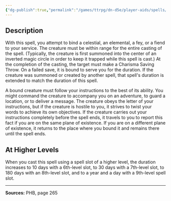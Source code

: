 ```yaml
---
{"dg-publish":true,"permalink":"/games/ttrpg/dn-d5e/player-aids/spells/level-5/planar-binding/","tags":["TTRPG/DND/5e","verbal","somatic","material","Spell"],"noteIcon":""}
---
```



## Description
With this spell, you attempt to bind a celestial, an elemental, a fey, or a fiend to your service.
The creature must be within range for the entire casting of the spell.
(Typically, the creature is first summoned into the center of an inverted magic circle in order to keep it trapped while this spell is cast.)
At the completion of the casting, the target must make a Charisma Saving Throw.
On a failed save, it is bound to serve you for the duration.
If the creature was summoned or created by another spell, that spell's duration is extended to match the duration of this spell.

A bound creature must follow your instructions to the best of its ability.
You might command the creature to accompany you on an adventure, to guard a location, or to deliver a message.
The creature obeys the letter of your instructions, but if the creature is hostile to you, it strives to twist your words to achieve its own objectives.
If the creature carries out your instructions completely before the spell ends, it travels to you to report this fact if you are on the same plane of existence.
If you are on a different plane of existence, it returns to the place where you bound it and remains there until the spell ends.

## At Higher Levels
When you cast this spell using a spell slot of a higher level, the duration increases to 10 days with a 6th-level slot, to 30 days with a 7th-level slot, to 180 days with an 8th-level slot, and to a year and a day with a 9th-level spell slot.

---

**Sources:** PHB, page 265
